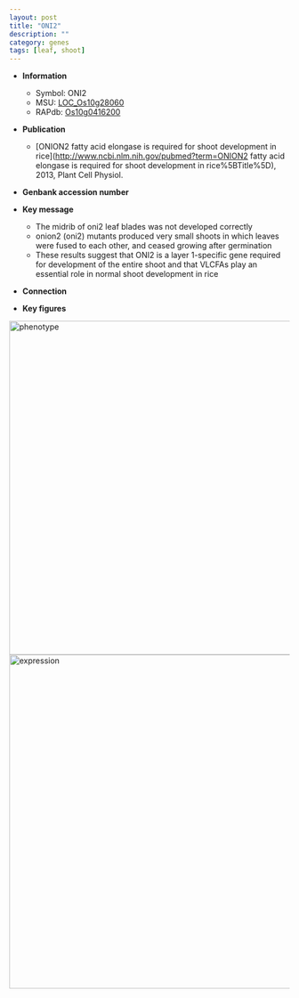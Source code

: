 ```yaml
---
layout: post
title: "ONI2"
description: ""
category: genes
tags: [leaf, shoot]
---
```


* **Information**  
    + Symbol: ONI2  
    + MSU: [LOC_Os10g28060](http://rice.plantbiology.msu.edu/cgi-bin/ORF_infopage.cgi?orf=LOC_Os10g28060)  
    + RAPdb: [Os10g0416200](http://rapdb.dna.affrc.go.jp/viewer/gbrowse_details/irgsp1?name=Os10g0416200)  

* **Publication**  
    + [ONION2 fatty acid elongase is required for shoot development in rice](http://www.ncbi.nlm.nih.gov/pubmed?term=ONION2 fatty acid elongase is required for shoot development in rice%5BTitle%5D), 2013, Plant Cell Physiol.

* **Genbank accession number**  

* **Key message**  
    + The midrib of oni2 leaf blades was not developed correctly
    + onion2 (oni2) mutants produced very small shoots in which leaves were fused to each other, and ceased growing after germination
    + These results suggest that ONI2 is a layer 1-specific gene required for development of the entire shoot and that VLCFAs play an essential role in normal shoot development in rice

* **Connection**  

* **Key figures**  
<img src="https://funricegenes.github.io/images/ONI2.pheno.png" alt="phenotype"  style="width: 600px;"/>

<img src="https://funricegenes.github.io/images/ONI2.exp.png" alt="expression"  style="width: 600px;"/>


